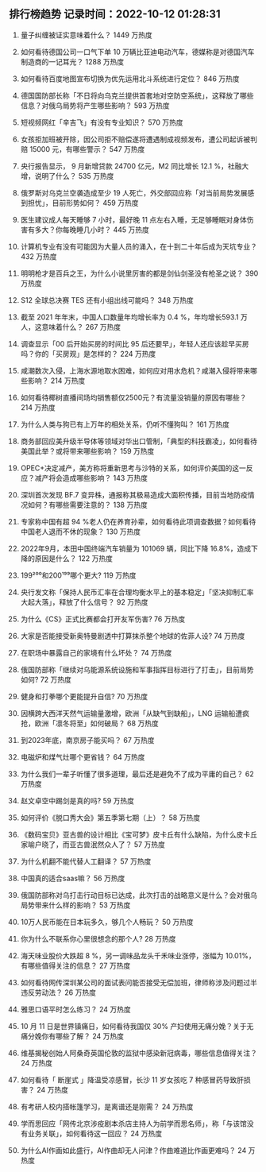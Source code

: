 
## 排行榜趋势 记录时间：2022-10-12 01:28:31
  
  1. 量子纠缠被证实意味着什么？ 1449 万热度
    
  2. 如何看待德国公司一口气下单 10 万辆比亚迪电动汽车，德媒称是对德国汽车制造商的一记耳光？ 1288 万热度
    
  3. 如何看待百度地图宣布切换为优先运用北斗系统进行定位？ 846 万热度
    
  4. 德国国防部长称「不日将向乌克兰提供首套地对空防空系统」，这释放了哪些信息？对俄乌局势将产生哪些影响？ 593 万热度
    
  5. 短视频网红「辛吉飞」有没有专业知识？ 570 万热度
    
  6. 女孩拒加班被开除，因公司拒不赔偿遂将遭遇制成视频发布，遭公司起诉被判赔 15000 元，有哪些警示？ 547 万热度
    
  7. 央行报告显示， 9 月新增贷款 24700 亿元，M2 同比增长 12.1 %，社融大增，说明了什么？ 535 万热度
    
  8. 俄罗斯对乌克兰空袭造成至少 19 人死亡，外交部回应称「对当前局势发展感到担忧」，目前形势如何？ 459 万热度
    
  9. 医生建议成人每天睡够 7 小时，最好晚 11 点左右入睡，无足够睡眠对身体伤害有多大？你每晚睡几小时？ 445 万热度
    
  10. 计算机专业有没有可能因为大量人员的涌入，在十到二十年后成为天坑专业？ 432 万热度
    
  11. 明明枪才是百兵之王，为什么小说里厉害的都是剑仙剑圣没有枪圣之说？ 390 万热度
    
  12. S12 全球总决赛 TES 还有小组出线可能吗？ 348 万热度
    
  13. 截至 2021 年年末，中国人口数量年均增长率为 0.4 %，年均增长593.1 万人，这意味着什么？ 267 万热度
    
  14. 调查显示「00 后开始买房的时间比 95 后还要早」，年轻人还应该趁早买房吗？你的「买房观」是怎样的？ 224 万热度
    
  15. 咸潮数次入侵，上海水源地取水困难，如何应对用水危机？咸潮入侵将带来哪些影响？ 214 万热度
    
  16. 如何看待椰树直播间场均销售额仅2500元？有流量没销量的原因有哪些？ 214 万热度
    
  17. 为什么人类与狗已有上万年的相处关系，仍听不懂狗叫？ 161 万热度
    
  18. 商务部回应美升级半导体等领域对华出口管制，「典型的科技霸凌」，如何看待美国此举？或将带来哪些影响？ 159 万热度
    
  19. OPEC+决定减产，美方称将重新思考与沙特的关系，如何评价美国的这一反应？减产将会造成哪些影响？ 143 万热度
    
  20. 深圳首次发现 BF.7 变异株，通报称其极易造成大面积传播，目前当地防疫情况如何？有哪些需要注意的？ 138 万热度
    
  21. 专家称中国有超 94 %老人仍在养育孙辈，如何看待此项调查数据？如何看待中国老人退而不休的现象？ 130 万热度
    
  22. 2022年9月，本田中国终端汽车销量为 101069 辆，同比下降 16.8%，造成下降的原因是什么？ 122 万热度
    
  23. 199²⁰⁰和200¹⁹⁹哪个更大? 119 万热度
    
  24. 央行发文称「保持人民币汇率在合理均衡水平上的基本稳定」「坚决抑制汇率大起大落」，释放了什么信号？ 92 万热度
    
  25. 为什么《CS》正式比赛都会打开友军伤害? 76 万热度
    
  26. 大家是否能接受新奥特曼剧透中打算抹杀整个地球的佐菲人设? 74 万热度
    
  27. 在职场中暴露自己的家境有什么坏处？ 74 万热度
    
  28. 俄国防部称「继续对乌能源系统设施和军事指挥目标进行了打击」，目前局势如何? 72 万热度
    
  29. 健身和打拳哪个更能提升自信? 70 万热度
    
  30. 因横跨大西洋天然气运输量激增，欧洲「从缺气到缺船」，LNG 运输船遭疯抢，欧洲「凛冬将至」如何破局？ 68 万热度
    
  31. 到2023年底，南京房子能买吗？ 67 万热度
    
  32. 电磁炉和煤气灶哪个更省钱？ 64 万热度
    
  33. 为什么我们一辈子听懂了很多道理，最后还是避免不了成为平庸的自己？ 62 万热度
    
  34. 赵文卓空中踢剑是真的吗? 59 万热度
    
  35. 如何评价《脱口秀大会》第五季第七期（上）？ 58 万热度
    
  36. 《数码宝贝》亚古兽的设计相比《宝可梦》皮卡丘有什么缺陷，为什么皮卡丘家喻户晓了，而亚古兽泯然众人了？ 57 万热度
    
  37. 为什么机翻不能代替人工翻译？ 57 万热度
    
  38. 中国真的适合saas嘛？ 56 万热度
    
  39. 俄国防部称对乌打击行动目标已达成，此次打击的战略意义是什么？会对俄乌局势带来什么样的影响？ 53 万热度
    
  40. 10万人民币能在日本玩多久，够几个人畅玩？ 50 万热度
    
  41. 你为什么不联系你心里很想念的那个人? 28 万热度
    
  42. 海天味业股价大跌超 8 %，另一调味品龙头千禾味业涨停，涨幅为 10.01%，有哪些值得关注的信息？ 27 万热度
    
  43. 如何看待网传深圳某公司的面试表问能否接受无偿加班，律师称涉及问题过半违反劳动法？ 26 万热度
    
  44. 雅思口语平时怎么练习？ 24 万热度
    
  45. 10 月 11 日是世界镇痛日，如何看待我国仅 30% 产妇使用无痛分娩？关于无痛分娩你有哪些了解？ 24 万热度
    
  46. 维基揭秘创始人阿桑奇英国伦敦的监狱中感染新冠病毒，哪些信息值得关注？ 24 万热度
    
  47. 如何看待「 断崖式 」降温受凉感冒，长沙 11 岁女孩吃 7 种感冒药导致肝损害？ 24 万热度
    
  48. 有考研人校内搭帐篷学习，是离谱还是刚需？ 24 万热度
    
  49. 学而思回应「网传北京涉疫剧本杀店主持人为前学而思名师」，称「与该馆没有业务关联」，如何看待这一回应？ 24 万热度
    
  50. 为什么AI作画如此盛行，AI作曲却无人问津？作曲难道比作画更难吗？ 24 万热度
    